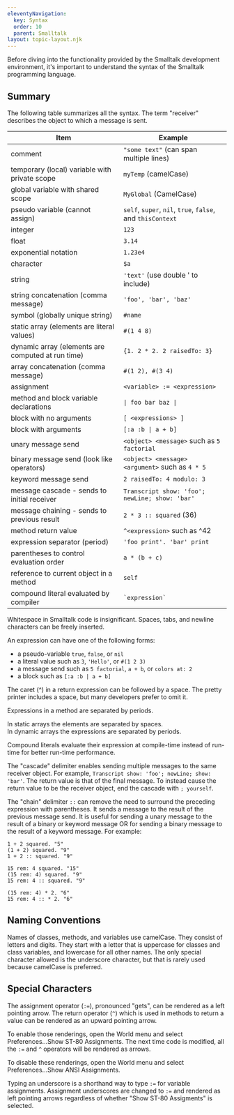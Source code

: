 ```yaml
---
eleventyNavigation:
  key: Syntax
  order: 10
  parent: Smalltalk
layout: topic-layout.njk
---
```


Before diving into the functionality provided
by the Smalltalk development environment,
it's important to understand the syntax of the Smalltalk programming language.

## Summary

The following table summarizes all the syntax.
The term "receiver" describes the object to which a message is sent.

| Item                                              | Example                                                    |
| ------------------------------------------------- | ---------------------------------------------------------- |
| comment                                           | `"some text"` (can span multiple lines)                    |
| temporary (local) variable with private scope     | `myTemp` (camelCase)                                       |
| global variable with shared scope                 | `MyGlobal` (CamelCase)                                     |
| pseudo variable (cannot assign)                   | `self`, `super`, `nil`, `true`, `false`, and `thisContext` |
| integer                                           | `123`                                                      |
| float                                             | `3.14`                                                     |
| exponential notation                              | `1.23e4`                                                   |
| character                                         | `$a`                                                       |
| string                                            | `'text'` (use double ' to include)                         |
| string concatenation (comma message)              | `'foo', 'bar', 'baz'`                                      |
| symbol (globally unique string)                   | `#name`                                                    |
| static array (elements are literal values)        | `#(1 4 8)`                                                 |
| dynamic array (elements are computed at run time) | `{1. 2 * 2. 2 raisedTo: 3}`                                |
| array concatenation (comma message)               | `#(1 2), #(3 4)`                                           |
| assignment                                        | `<variable> := <expression>`                               |
| method and block variable declarations            | `\| foo bar baz \|`                                        |
| block with no arguments                           | `[ <expressions> ]`                                        |
| block with arguments                              | `[:a :b \| a + b]`                                         |
| unary message send                                | `<object> <message>` such as `5 factorial`                 |
| binary message send (look like operators)         | `<object> <message> <argument>` such as `4 * 5`            |
| keyword message send                              | `2 raisedTo: 4 modulo: 3`                                  |
| message cascade - sends to initial receiver       | `Transcript show: 'foo'; newLine; show: 'bar'`             |
| message chaining - sends to previous result       | `2 * 3 :: squared` (36)                                    |
| method return value                               | `^<expression>` such as ^42                                |
| expression separator (period)                     | `'foo print'. 'bar' print`                                 |
| parentheses to control evaluation order           | `a * (b + c)`                                              |
| reference to current object in a method           | `self`                                                     |
| compound literal evaluated by compiler            | `` `expression` ``                                         |

Whitespace in Smalltalk code is insignificant.
Spaces, tabs, and newline characters can be freely inserted.

An expression can have one of the following forms:

- a pseudo-variable `true`, `false`, or `nil`
- a literal value such as `3`, `'Hello'`, or `#(1 2 3)`
- a message send such as `5 factorial`, `a + b`, or `colors at: 2`
- a block such as `[:a :b | a + b]`

The caret (^) in a return expression can be followed by a space.
The pretty printer includes a space, but many developers prefer to omit it.

Expressions in a method are separated by periods.

In static arrays the elements are separated by spaces.  
In dynamic arrays the expressions are separated by periods.

Compound literals evaluate their expression at compile-time
instead of run-time for better run-time performance.

The "cascade" delimiter enables sending multiple messages
to the same receiver object.
For example, `Transcript show: 'foo'; newLine; show: 'bar'`.
The return value is that of the final message.
To instead cause the return value to be the receiver object,
end the cascade with `; yourself`.

The "chain" delimiter `::` can remove the need
to surround the preceding expression with parentheses.
It sends a message to the result of the previous message send.
It is useful for sending a unary message to
the result of a binary or keyword message OR
for sending a binary message to the result of a keyword message.
For example:

```smalltalk
1 + 2 squared. "5"
(1 + 2) squared. "9"
1 + 2 :: squared. "9"

15 rem: 4 squared. "15"
(15 rem: 4) squared. "9"
15 rem: 4 :: squared. "9"

(15 rem: 4) * 2. "6"
15 rem: 4 :: * 2. "6"
```

## Naming Conventions

Names of classes, methods, and variables use camelCase.
They consist of letters and digits.
They start with a letter that is uppercase for classes and class variables,
and lowercase for all other names.
The only special character allowed is the underscore character,
but that is rarely used because camelCase is preferred.

## Special Characters

The assignment operator (`:=`), pronounced "gets",
can be rendered as a left pointing arrow.
The return operator (`^`) which is used in methods to return a value
can be rendered as an upward pointing arrow.

To enable those renderings, open the World menu and
select Preferences...Show ST-80 Assignments.
The next time code is modified, all the `:=` and `^` operators
will be rendered as arrows.

To disable these renderings, open the World menu and
select Preferences...Show ANSI Assignments.

Typing an underscore is a shorthand way to type `:=` for variable assignments.
Assignment underscores are changed to `:=` and rendered as left pointing arrows
regardless of whether "Show ST-80 Assigments" is selected.
